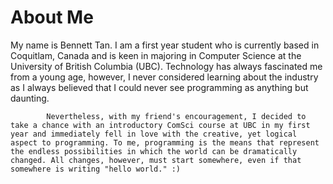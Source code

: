 # About Me 

My name is Bennett Tan. I am a first year student who is currently based in Coquitlam, Canada and is keen in majoring in Computer Science at the University of British Columbia (UBC). Technology has always fascinated me from a young age, however, I never considered learning about the industry as I always believed that I could never see programming as anything but daunting.

            Nevertheless, with my friend's encouragement, I decided to take a chance with an introductory ComSci course at UBC in my first year and immediately fell in love with the creative, yet logical aspect to programming. To me, programming is the means that represent the endless possibilities in which the world can be dramatically changed. All changes, however, must start somewhere, even if that somewhere is writing "hello world." :)
